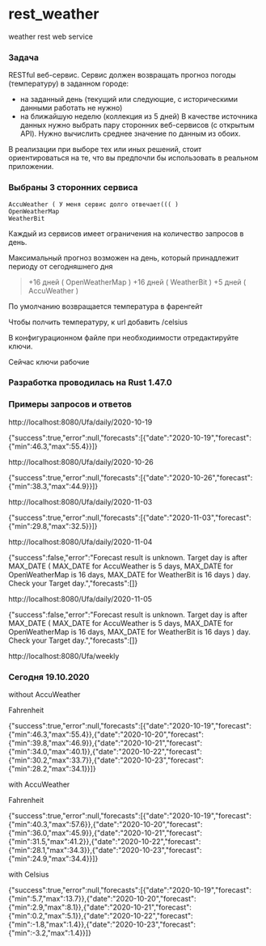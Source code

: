 # rest_weather
 weather rest web service


### Задача

RESTful веб-сервис. Сервис должен возвращать прогноз погоды (температуру) в заданном городе:
- на заданный день (текущий или следующие, с историческими данными работать не нужно)
- на ближайшую неделю (коллекция из 5 дней)
В качестве источника данных нужно выбрать пару сторонних веб-сервисов (с открытым API). Нужно вычислить среднее значение по данным из обоих.

В реализации при выборе тех или иных решений, стоит ориентироваться на те, что вы предпочли бы использовать в реальном приложении.

### Выбраны 3 сторонних сервиса
    AccuWeather ( У меня сервис долго отвечает((( )
    OpenWeatherMap
    WeatherBit
    
Каждый из сервисов имеет ограничения на количество запросов в день.

Максимальный прогноз возможен на день, который принадлежит периоду от сегодняшнего дня
> +16 дней ( OpenWeatherMap )
> +16 дней ( WeatherBit )
> +5 дней ( AccuWeather )

По умолчанию возвращается температура в фаренгейт

Чтобы полчить температуру, к url добавить /celsius
    
В конфигурационном файле при необходиимости отредактируйте ключи.

Сейчас ключи рабочие

### Разработка проводилась на Rust 1.47.0

### Примеры запросов и ответов


http://localhost:8080/Ufa/daily/2020-10-19

{"success":true,"error":null,"forecasts":[{"date":"2020-10-19","forecast":{"min":46.3,"max":55.4}}]}

http://localhost:8080/Ufa/daily/2020-10-26

{"success":true,"error":null,"forecasts":[{"date":"2020-10-26","forecast":{"min":38.3,"max":44.9}}]}

http://localhost:8080/Ufa/daily/2020-11-03

{"success":true,"error":null,"forecasts":[{"date":"2020-11-03","forecast":{"min":29.8,"max":32.5}}]}

http://localhost:8080/Ufa/daily/2020-11-04

{"success":false,"error":"Forecast result is unknown. Target day is after MAX_DATE ( MAX_DATE for AccuWeather is 5 days, MAX_DATE for OpenWeatherMap is 16 days, MAX_DATE for WeatherBit is 16 days ) day. Check your Target day.","forecasts":[]}

http://localhost:8080/Ufa/daily/2020-11-05

{"success":false,"error":"Forecast result is unknown. Target day is after MAX_DATE ( MAX_DATE for AccuWeather is 5 days, MAX_DATE for OpenWeatherMap is 16 days, MAX_DATE for WeatherBit is 16 days ) day. Check your Target day.","forecasts":[]}

http://localhost:8080/Ufa/weekly

### Сегодня 19.10.2020

without AccuWeather

Fahrenheit

{"success":true,"error":null,"forecasts":[{"date":"2020-10-19","forecast":{"min":46.3,"max":55.4}},{"date":"2020-10-20","forecast":{"min":39.8,"max":46.9}},{"date":"2020-10-21","forecast":{"min":34.0,"max":40.1}},{"date":"2020-10-22","forecast":{"min":30.2,"max":33.7}},{"date":"2020-10-23","forecast":{"min":28.2,"max":34.1}}]}

with AccuWeather

Fahrenheit

{"success":true,"error":null,"forecasts":[{"date":"2020-10-19","forecast":{"min":40.3,"max":57.6}},{"date":"2020-10-20","forecast":{"min":36.0,"max":45.9}},{"date":"2020-10-21","forecast":{"min":31.5,"max":41.2}},{"date":"2020-10-22","forecast":{"min":28.1,"max":34.3}},{"date":"2020-10-23","forecast":{"min":24.9,"max":34.4}}]}

with Celsius

{"success":true,"error":null,"forecasts":[{"date":"2020-10-19","forecast":{"min":5.7,"max":13.7}},{"date":"2020-10-20","forecast":{"min":2.9,"max":8.1}},{"date":"2020-10-21","forecast":{"min":0.2,"max":5.1}},{"date":"2020-10-22","forecast":{"min":-1.8,"max":1.4}},{"date":"2020-10-23","forecast":{"min":-3.2,"max":1.4}}]}